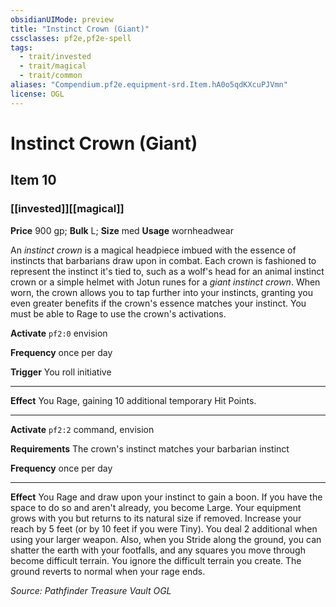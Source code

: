 ```yaml
---
obsidianUIMode: preview
title: "Instinct Crown (Giant)"
cssclasses: pf2e,pf2e-spell
tags:
  - trait/invested
  - trait/magical
  - trait/common
aliases: "Compendium.pf2e.equipment-srd.Item.hA0o5qdKXcuPJVmn"
license: OGL
---
```

# Instinct Crown (Giant)
## Item 10
### [[invested]][[magical]]


**Price** 900 gp; 
**Bulk** L; **Size** med
**Usage** wornheadwear

An _instinct crown_ is a magical headpiece imbued with the essence of instincts that barbarians draw upon in combat. Each crown is fashioned to represent the instinct it's tied to, such as a wolf's head for an animal instinct crown or a simple helmet with Jotun runes for a _giant instinct crown_. When worn, the crown allows you to tap further into your instincts, granting you even greater benefits if the crown's essence matches your instinct. You must be able to Rage to use the crown's activations.

**Activate** `pf2:0` envision

**Frequency** once per day

**Trigger** You roll initiative

* * *

**Effect** You Rage, gaining 10 additional temporary Hit Points.

* * *

**Activate** `pf2:2` command, envision

**Requirements** The crown's instinct matches your barbarian instinct

**Frequency** once per day

* * *

**Effect** You Rage and draw upon your instinct to gain a boon. If you have the space to do so and aren't already, you become Large. Your equipment grows with you but returns to its natural size if removed. Increase your reach by 5 feet (or by 10 feet if you were Tiny). You deal 2 additional when using your larger weapon. Also, when you Stride along the ground, you can shatter the earth with your footfalls, and any squares you move through become difficult terrain. You ignore the difficult terrain you create. The ground reverts to normal when your rage ends.

*Source: Pathfinder Treasure Vault*
*OGL*
